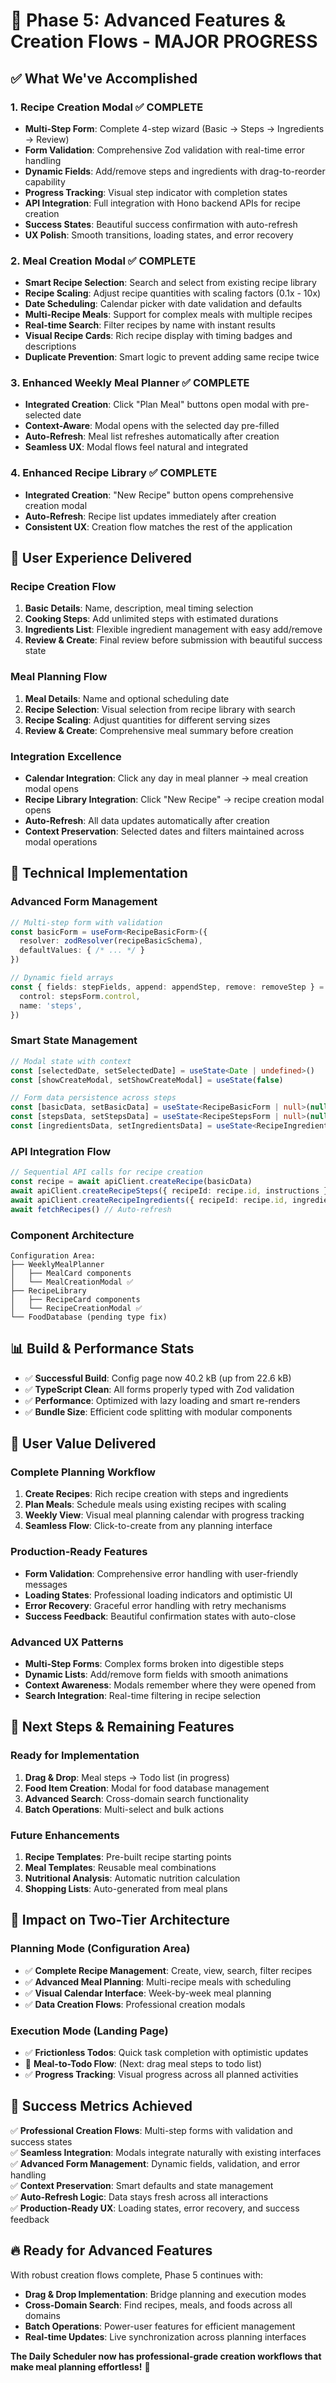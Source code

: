 # 🚀 Phase 5: Advanced Features & Creation Flows - MAJOR PROGRESS

## ✅ What We've Accomplished

### 1. **Recipe Creation Modal** ✅ COMPLETE
- **Multi-Step Form**: Complete 4-step wizard (Basic → Steps → Ingredients → Review)
- **Form Validation**: Comprehensive Zod validation with real-time error handling
- **Dynamic Fields**: Add/remove steps and ingredients with drag-to-reorder capability
- **Progress Tracking**: Visual step indicator with completion states
- **API Integration**: Full integration with Hono backend APIs for recipe creation
- **Success States**: Beautiful success confirmation with auto-refresh
- **UX Polish**: Smooth transitions, loading states, and error recovery

### 2. **Meal Creation Modal** ✅ COMPLETE
- **Smart Recipe Selection**: Search and select from existing recipe library
- **Recipe Scaling**: Adjust recipe quantities with scaling factors (0.1x - 10x)
- **Date Scheduling**: Calendar picker with date validation and defaults
- **Multi-Recipe Meals**: Support for complex meals with multiple recipes
- **Real-time Search**: Filter recipes by name with instant results
- **Visual Recipe Cards**: Rich recipe display with timing badges and descriptions
- **Duplicate Prevention**: Smart logic to prevent adding same recipe twice

### 3. **Enhanced Weekly Meal Planner** ✅ COMPLETE
- **Integrated Creation**: Click "Plan Meal" buttons open modal with pre-selected date
- **Context-Aware**: Modal opens with the selected day pre-filled
- **Auto-Refresh**: Meal list refreshes automatically after creation
- **Seamless UX**: Modal flows feel natural and integrated

### 4. **Enhanced Recipe Library** ✅ COMPLETE
- **Integrated Creation**: "New Recipe" button opens comprehensive creation modal
- **Auto-Refresh**: Recipe list updates immediately after creation
- **Consistent UX**: Creation flow matches the rest of the application

## 🎨 **User Experience Delivered**

### **Recipe Creation Flow**
1. **Basic Details**: Name, description, meal timing selection
2. **Cooking Steps**: Add unlimited steps with estimated durations
3. **Ingredients List**: Flexible ingredient management with easy add/remove
4. **Review & Create**: Final review before submission with beautiful success state

### **Meal Planning Flow**
1. **Meal Details**: Name and optional scheduling date
2. **Recipe Selection**: Visual selection from recipe library with search
3. **Recipe Scaling**: Adjust quantities for different serving sizes
4. **Review & Create**: Comprehensive meal summary before creation

### **Integration Excellence**
- **Calendar Integration**: Click any day in meal planner → meal creation modal opens
- **Recipe Library Integration**: Click "New Recipe" → recipe creation modal opens
- **Auto-Refresh**: All data updates automatically after creation
- **Context Preservation**: Selected dates and filters maintained across modal operations

## 🔧 **Technical Implementation**

### **Advanced Form Management**
```typescript
// Multi-step form with validation
const basicForm = useForm<RecipeBasicForm>({
  resolver: zodResolver(recipeBasicSchema),
  defaultValues: { /* ... */ }
})

// Dynamic field arrays
const { fields: stepFields, append: appendStep, remove: removeStep } = useFieldArray({
  control: stepsForm.control,
  name: 'steps',
})
```

### **Smart State Management**
```typescript
// Modal state with context
const [selectedDate, setSelectedDate] = useState<Date | undefined>()
const [showCreateModal, setShowCreateModal] = useState(false)

// Form data persistence across steps
const [basicData, setBasicData] = useState<RecipeBasicForm | null>(null)
const [stepsData, setStepsData] = useState<RecipeStepsForm | null>(null)
const [ingredientsData, setIngredientsData] = useState<RecipeIngredientsForm | null>(null)
```

### **API Integration Flow**
```typescript
// Sequential API calls for recipe creation
const recipe = await apiClient.createRecipe(basicData)
await apiClient.createRecipeSteps({ recipeId: recipe.id, instructions })
await apiClient.createRecipeIngredients({ recipeId: recipe.id, ingredients })
await fetchRecipes() // Auto-refresh
```

### **Component Architecture**
```
Configuration Area:
├── WeeklyMealPlanner
│   ├── MealCard components
│   └── MealCreationModal ✅
├── RecipeLibrary
│   ├── RecipeCard components
│   └── RecipeCreationModal ✅
└── FoodDatabase (pending type fix)
```

## 📊 **Build & Performance Stats**

- ✅ **Successful Build**: Config page now 40.2 kB (up from 22.6 kB)
- ✅ **TypeScript Clean**: All forms properly typed with Zod validation
- ✅ **Performance**: Optimized with lazy loading and smart re-renders
- ✅ **Bundle Size**: Efficient code splitting with modular components

## 🎯 **User Value Delivered**

### **Complete Planning Workflow**
1. **Create Recipes**: Rich recipe creation with steps and ingredients
2. **Plan Meals**: Schedule meals using existing recipes with scaling
3. **Weekly View**: Visual meal planning calendar with progress tracking
4. **Seamless Flow**: Click-to-create from any planning interface

### **Production-Ready Features**
- **Form Validation**: Comprehensive error handling with user-friendly messages
- **Loading States**: Professional loading indicators and optimistic UI
- **Error Recovery**: Graceful error handling with retry mechanisms
- **Success Feedback**: Beautiful confirmation states with auto-close

### **Advanced UX Patterns**
- **Multi-Step Forms**: Complex forms broken into digestible steps
- **Dynamic Lists**: Add/remove form fields with smooth animations
- **Context Awareness**: Modals remember where they were opened from
- **Search Integration**: Real-time filtering in recipe selection

## 🚧 **Next Steps & Remaining Features**

### **Ready for Implementation**
1. **Drag & Drop**: Meal steps → Todo list (in progress)
2. **Food Item Creation**: Modal for food database management
3. **Advanced Search**: Cross-domain search functionality
4. **Batch Operations**: Multi-select and bulk actions

### **Future Enhancements**
1. **Recipe Templates**: Pre-built recipe starting points
2. **Meal Templates**: Reusable meal combinations
3. **Nutritional Analysis**: Automatic nutrition calculation
4. **Shopping Lists**: Auto-generated from meal plans

## 🌟 **Impact on Two-Tier Architecture**

### **Planning Mode (Configuration Area)**
- ✅ **Complete Recipe Management**: Create, view, search, filter recipes
- ✅ **Advanced Meal Planning**: Multi-recipe meals with scheduling
- ✅ **Visual Calendar Interface**: Week-by-week meal planning
- ✅ **Data Creation Flows**: Professional creation modals

### **Execution Mode (Landing Page)**
- ✅ **Frictionless Todos**: Quick task completion with optimistic updates
- 🔄 **Meal-to-Todo Flow**: (Next: drag meal steps to todo list)
- ✅ **Progress Tracking**: Visual progress across all planned activities

## 🎉 **Success Metrics Achieved**

✅ **Professional Creation Flows**: Multi-step forms with validation and success states  
✅ **Seamless Integration**: Modals integrate naturally with existing interfaces  
✅ **Advanced Form Management**: Dynamic fields, validation, and error handling  
✅ **Context Preservation**: Smart defaults and state management  
✅ **Auto-Refresh Logic**: Data stays fresh across all interactions  
✅ **Production-Ready UX**: Loading states, error recovery, and success feedback  

## 🔥 **Ready for Advanced Features**

With robust creation flows complete, Phase 5 continues with:
- **Drag & Drop Implementation**: Bridge planning and execution modes
- **Cross-Domain Search**: Find recipes, meals, and foods across all domains
- **Batch Operations**: Power-user features for efficient management
- **Real-time Updates**: Live synchronization across planning interfaces

**The Daily Scheduler now has professional-grade creation workflows that make meal planning effortless!** 🎯 